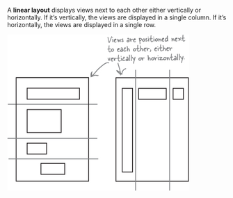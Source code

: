 A **linear layout** displays views next to each other either vertically or horizontally. If it’s vertically, the views are displayed in a single column. If it’s horizontally, the views are displayed in a single row.

![](.guides/img/3linear.png)
